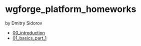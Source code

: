 # wgforge_platform_homeworks

by Dmitry Sidorov

 - [00_introduction](https://github.com/kvatoferma/wgforge_platform_homeworks/tree/master/00_introduction/practice)
 - [01_basics_part_1](https://github.com/kvatoferma/wgforge_platform_homeworks/tree/master/01_basics_part_1)
